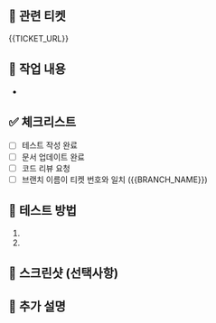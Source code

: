 ## 🎫 관련 티켓
{{TICKET_URL}}

## 📝 작업 내용
- 

## ✅ 체크리스트
- [ ] 테스트 작성 완료
- [ ] 문서 업데이트 완료
- [ ] 코드 리뷰 요청
- [ ] 브랜치 이름이 티켓 번호와 일치 ({{BRANCH_NAME}})

## 🧪 테스트 방법
1. 
2. 

## 📸 스크린샷 (선택사항)
<!-- 변경사항을 보여주는 스크린샷이 있다면 첨부해주세요 -->

## 💬 추가 설명
<!-- 리뷰어가 알아야 할 추가 정보가 있다면 작성해주세요 -->